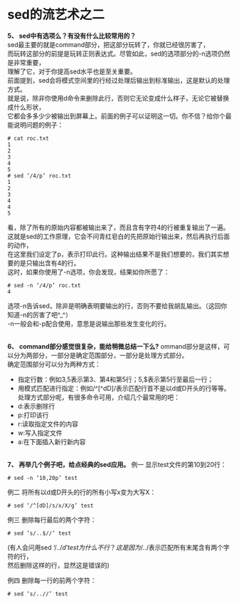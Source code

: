 # sed的流艺术之二

__5、 sed中有选项么？有没有什么比较常用的？__  
sed最主要的就是command部分，把这部分玩转了，你就已经很厉害了，  
而玩转这部分的前提是玩转正则表达式。尽管如此，sed的选项部分的-n选项仍然是非常重要，  
理解了它，对于你提高sed水平也是至关重要。  
前面提到，sed会将模式空间里的行经过处理后输出到标准输出，这是默认的处理方式。  
就是说，除非你使用d命令来删除此行，否则它无论变成什么样子，无论它被替换成什么形状，  
它都会多多少少被输出到屏幕上。前面的例子可以证明这一切。你不信？给你个最能说明问题的例子：
```shell
# cat roc.txt
1
2
3
4
5
# sed ‘/4/p’ roc.txt
1
2
3
4
4
5
```
看，除了所有的原始内容都被输出来了，而且含有字符4的行被重复输出了一遍。  
这就是sed的工作原理，它会不问青红皂白的先把原始行输出来，然后再执行后面的动作，  
在这里我们设定了p，表示打印此行。这种输出结果不是我们想要的，我们其实想要的是只输出含有4的行。  
这时，如果你使用了-n选项，你会发现，结果如你所愿了：
```shell
# sed -n ‘/4/p’ roc.txt
4
```
选项-n告诉sed，除非是明确表明要输出的行，否则不要给我胡乱输出。（这回你知道-n的厉害了吧^_^）  
-n一般会和-p配合使用，意思是说输出那些发生变化的行。  
&nbsp;&nbsp;

__6、 command部分感觉很复杂，能给稍微总结一下么?__
ommand部分是这样，可以分为两部分，一部分是确定范围部分，一部分是处理方式部分。  
确定范围部分可以分为两种方式：  
* 指定行数：例如3,5表示第3、第4和第5行；5,$表示第5行至最后一行；  
* 用模式匹配进行指定：例如/^[^dD]/表示匹配行首不是以d或D开头的行等等。  
处理方式部分呢，有很多命令可用，介绍几个最常用的吧：  
* d:表示删除行  
* p:打印该行  
* r:读取指定文件的内容  
* w:写入指定文件  
* a\:在下面插入新行新内容  
&nbsp;&nbsp;

__7、 再举几个例子吧，给点经典的sed应用。__
例一 显示test文件的第10到20行：
```shell
# sed -n ‘10,20p’ test
```

例二 将所有以d或D开头的行的所有小写x变为大写X：  
```shell
# sed ‘/^[dD]/s/x/X/g’ test
```

例三 删除每行最后的两个字符：
```shell
# sed ‘s/..$//’ test
```
(有人会问用sed ‘/..$/d’ test为什么不行？ 这是因为/..$/表示匹配所有末尾含有两个字符的行，  
然后删除这样的行，显然这是错误的)

例四 删除每一行的前两个字符：
```shell
# sed ‘s/..//’ test
```




